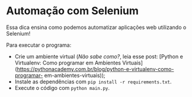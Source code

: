 # Automação com Selenium

Essa dica ensina como podemos automatizar aplicações web utilizando o Selenium! 

Para executar o programa:

- Crie um ambiente virtual (_Não sabe como?_, leia esse post: [Python e Virtualenv: Como programar em Ambientes Virtuais](https://pythonacademy.com.br/blog/python-e-virtualenv-como-programar-   em-ambientes-virtuais));
- Instale as dependências com `pip install -r requirements.txt`.
- Execute o código com `python main.py`.
